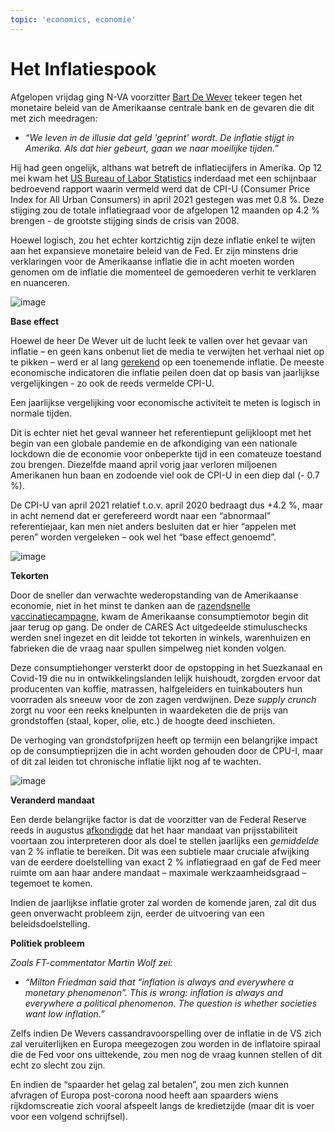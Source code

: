 ```yaml
---
topic: 'economics, economie'
---
```


# Het Inflatiespook

Afgelopen vrijdag ging N-VA voorzitter [Bart De Wever](https://twitter.com/de_NVA/status/1393297306187927555?s=20) tekeer tegen het monetaire beleid van de Amerikaanse centrale bank en de gevaren die dit met zich meedragen:

* _“We leven in de illusie dat geld 'geprint' wordt. De inflatie stijgt in Amerika. Als dat hier gebeurt, gaan we naar moeilijke tijden.”_

Hij had geen ongelijk, althans wat betreft de inflatiecijfers in Amerika. Op 12 mei kwam het [US Bureau of Labor Statistics](https://www.bls.gov/news.release/cpi.nr0.htm) inderdaad met een schijnbaar bedroevend rapport waarin vermeld werd dat de CPI-U \(Consumer Price Index for All Urban Consumers\) in april 2021 gestegen was met 0.8 %. Deze stijging zou de totale inflatiegraad voor de afgelopen 12 maanden op 4.2 % brengen - de grootste stijging sinds de crisis van 2008.

Hoewel logisch, zou het echter kortzichtig zijn deze inflatie enkel te wijten aan het expansieve monetaire beleid van de Fed. Er zijn minstens drie verklaringen voor de Amerikaanse inflatie die in acht moeten worden genomen om de inflatie die momenteel de gemoederen verhit te verklaren en nuanceren.

![image](https://user-images.githubusercontent.com/84398782/118862994-ab3bb700-b8de-11eb-9989-0d8dfdac3909.png)

**Base effect**

Hoewel de heer De Wever uit de lucht leek te vallen over het gevaar van inflatie – en geen kans onbenut liet de media te verwijten het verhaal niet op te pikken – werd er al lang [gerekend](https://archive.is/9BlWJ) op een toenemende inflatie. De meeste economische indicatoren die inflatie peilen doen dat op basis van jaarlijkse vergelijkingen - zo ook de reeds vermelde CPI-U.

Een jaarlijkse vergelijking voor economische activiteit te meten is logisch in normale tijden.

Dit is echter niet het geval wanneer het referentiepunt gelijkloopt met het begin van een globale pandemie en de afkondiging van een nationale lockdown die de economie voor onbeperkte tijd in een comateuze toestand zou brengen. Diezelfde maand april vorig jaar verloren miljoenen Amerikanen hun baan en zodoende viel ook de CPI-U in een diep dal \(- 0.7 %\).

De CPI-U van april 2021 relatief t.o.v. april 2020 bedraagt dus +4.2 %, maar in acht nemend dat er gerefereerd wordt naar een “abnormaal” referentiejaar, kan men niet anders besluiten dat er hier “appelen met peren” worden vergeleken – ook wel het “base effect genoemd”.

![image](https://user-images.githubusercontent.com/84398782/118863024-b2fb5b80-b8de-11eb-9e0b-54fa0a66853f.png)

**Tekorten**

Door de sneller dan verwachte wederopstanding van de Amerikaanse economie, niet in het minst te danken aan de [razendsnelle vaccinatiecampagne](https://www.bloomberg.com/graphics/covid-vaccine-tracker-global-distribution/), kwam de Amerikaanse consumptiemotor begin dit jaar terug op gang. De onder de CARES Act uitgedeelde stimuluschecks werden snel ingezet en dit leidde tot tekorten in winkels, warenhuizen en fabrieken die de vraag naar spullen simpelweg niet konden volgen.

Deze consumptiehonger versterkt door de opstopping in het Suezkanaal en Covid-19 die nu in ontwikkelingslanden lelijk huishoudt, zorgden ervoor dat producenten van koffie, matrassen, halfgeleiders en tuinkabouters hun voorraden als sneeuw voor de zon zagen verdwijnen. Deze _supply crunch_ zorgt nu voor een reeks knelpunten in waardeketen die de prijs van grondstoffen \(staal, koper, olie, etc.\) de hoogte deed inschieten.

De verhoging van grondstofprijzen heeft op termijn een belangrijke impact op de consumptieprijzen die in acht worden gehouden door de CPU-I, maar of dit zal leiden tot chronische inflatie lijkt nog af te wachten.

![image](https://user-images.githubusercontent.com/84398782/118863060-bb539680-b8de-11eb-95b3-604e91b90219.png)

**Veranderd mandaat**

Een derde belangrijke factor is dat de voorzitter van de Federal Reserve reeds in augustus [afkondigde](https://www.federalreserve.gov/newsevents/speech/powell20200827a.htm) dat het haar mandaat van prijsstabiliteit voortaan zou interpreteren door als doel te stellen jaarlijks een _gemiddelde_ van 2 % inflatie te bereiken. Dit was een subtiele maar cruciale afwijking van de eerdere doelstelling van exact 2 % inflatiegraad en gaf de Fed meer ruimte om aan haar andere mandaat – maximale werkzaamheidsgraad – tegemoet te komen.

Indien de jaarlijkse inflatie groter zal worden de komende jaren, zal dit dus geen onverwacht probleem zijn, eerder de uitvoering van een beleidsdoelstelling.

**Politiek probleem**

_Zoals FT-commentator Martin Wolf zei:_

* _“Milton Friedman said that “inflation is always and everywhere a monetary phenomenon”. This is wrong: inflation is always and everywhere a political phenomenon. The question is whether societies want low inflation.”_

Zelfs indien De Wevers cassandravoorspelling over de inflatie in de VS zich zal veruiterlijken en Europa meegezogen zou worden in de inflatoire spiraal die de Fed voor ons uittekende, zou men nog de vraag kunnen stellen of dit echt zo slecht zou zijn.

En indien de “spaarder het gelag zal betalen”, zou men zich kunnen afvragen of Europa post-corona nood heeft aan spaarders wiens rijkdomscreatie zich vooral afspeelt langs de kredietzijde \(maar dit is voer voor een volgend schrijfsel\).

